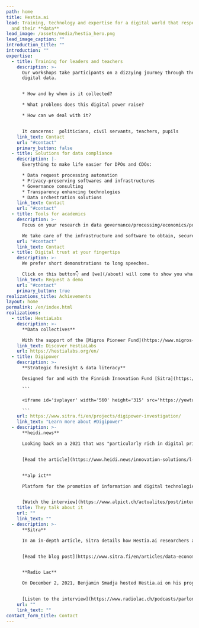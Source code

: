 ```yaml
---
path: home
title: Hestia.ai
lead: Training, technology and expertise for a digital world that respects users
  and their **data**
lead_image: /assets/media/hestia_hero.png
lead_image_caption: ""
introduction_title: ""
introduction: ""
expertise:
  - title: Training for leaders and teachers
    description: >-
      Our workshops take participants on a dizzying journey through their own
      digital data. 


      * How and by whom is it collected?

      * What problems does this digital power raise?

      * How can we deal with it?


      It concerns:  politicians, civil servants, teachers, pupils
    link_text: Contact
    url: "#contact"
    primary_button: false
  - title: Solutions for data compliance
    description: |-
      Everything to make life easier for DPOs and CDOs:

      * Data request processing automation
      * Privacy-preserving softwares and infrastructures
      * Governance consulting
      * Transparency enhancing technologies
      * Data orchestration solutions
    link_text: Contact
    url: "#contact"
  - title: Tools for academics
    description: >-
      Focus on your research in data governance/processing/economics/policies...

      We take care of the infrastructure and software to obtain, secure, process and visualise the data you need with the utmost respect for those who produce it.
    url: "#contact"
    link_text: Contact
  - title: Digital trust at your fingertips
    description: >-
      We prefer short demonstrations to long speeches.

      Click on this button👇 and [we](/about) will come to show you what we are made of.
    link_text: Request a demo
    url: "#contact"
    primary_button: true
realizations_title: Achievements
layout: home
permalink: /en/index.html
realizations:
  - title: HestiaLabs
    description: >-
      **Data collectives**

      With the support of the [Migros Pioneer Fund](https://www.migros-engagement.ch/en/news-projects/technology-ethics/hestialabs), the [HestiaLabs](https://hestialabs.org/en/) project enables citizens’ data to be used for social advancements, through bottom-up collectives dealing with mobility data, platform workers, [dating app users](https://dating-privacy.hestialabs.org/en/), data literacy and the [attention economy](https://eyeballs.hestialabs.org/en/).
    link_text: Discover HestiaLabs
    url: https://hestialabs.org/en/
  - title: Digipower
    description: >-
      **Strategic foresight & data literacy**

      Designed for and with the Finnish Innovation Fund [Sitra](https://www.sitra.fi/en/), the Digipower investigation is a data literacy program for executive leaders based on the analysis of their own data. Deciphering the influence of data on the distribution of economic and political power.

      ```

      <iframe id='ivplayer' width='560' height='315' src='https://yewtu.be/embed/fOfEo9YKvBs?t=5' style='border:none;'></iframe>

      ```
    url: https://www.sitra.fi/en/projects/digipower-investigation/
    link_text: "Learn more about #Digipower"
  - description: >-
      **heidi.news**

      Looking back on a 2021 that was "particularly rich in digital privacy advancements," heidi.news interviewed the CEO of Hestia.ai to envision a 2022 that will be "crucial for privacy preservation." 


      [Read the article](https://www.heidi.news/innovation-solutions/l-annee-2022-sera-cruciale-pour-la-preservation-de-la-vie-privee)


      **alp ict**

      Platform for the promotion of information and digital technologies in Western Switzerland, alp ict has taken an interest in the activities of Hestia.ai and HestiaLabs in its November 2021 video newsletter.


      [Watch the interview](https://www.alpict.ch/actualites/post/interview-de-charles-foucault-dumas-hestialabs)
    title: They talk about it
    url: ""
    link_text: ""
  - description: >-
      **Sitra**

      In an in-depth article, Sitra details how Hestia.ai researchers are training the decision-makers participating in the Digipower investigation to "take control of their own digital lives."


      [Read the blog post](https://www.sitra.fi/en/articles/data-economy-giants-are-like-the-clergy-in-the-middle-ages-they-are-asking-us-to-have-blind-faith-in-them/)


      **Radio Lac**

      On December 2, 2021, Benjamin Smadja hosted Hestia.ai on his program Parlons économie, in partnership with the Geneva Chamber of Commerce, Industry and Services.


      [Listen to the interview](https://www.radiolac.ch/podcasts/parlons-economie-02122021-1422-143007/)
    url: ""
    link_text: ""
contact_form_title: Contact
---
```

